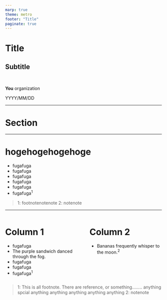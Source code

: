 ```yaml
---
marp: true
theme: metro
footer: "Title"
paginate: true
---
```

<!--
class: title-slide
-->
# Title
## Subtitle

<br>

**You**
organization

<p class="date">YYYY/MM/DD</p>

---
<!--
class: section-slide
-->

# Section

---
<!--
class: 
header: hogehoge
-->
# hogehogehogehoge
- fugafuga
- fugafuga
- fugafuga
- fugafuga
- fugafuga
- fugafuga<sup>1</sup>

> 1: footnotenotenote
> 2: notenote

---
<!--
class: 
header: Two columns
-->

<div class="columns">
<div>

# Column 1
- fugafuga
- The purple sandwich danced through the fog.
- fugafuga
- fugafuga
- fugafuga<sup>1</sup>

</div>
<div>

# Column 2
- Bananas frequently whisper to the moon.<sup>2</sup>

</div>
</div>



> 1: This is all footnote. There are reference, or something........ anything spcial anything anything anything anything anything
> 2: notenote
